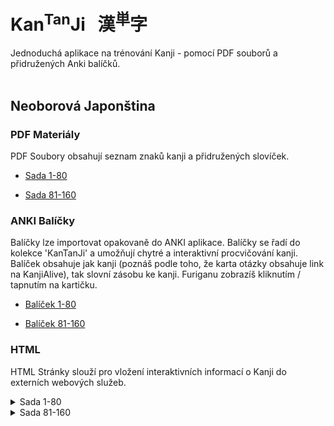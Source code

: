 
# Kan<sup>Tan</sup>Ji &nbsp; 漢<sup>単</sup>字
Jednoduchá aplikace na trénování Kanji - pomocí PDF souborů a přidružených Anki balíčků.
<br><br>

## Neoborová Japonština

### PDF Materiály
PDF Soubory obsahují seznam znaků kanji a přidružených slovíček.
 - <a href="static/1/1-80/1-80.pdf">Sada 1-80</a>

 - <a href="static/1/81-160/81-160.pdf">Sada 81-160</a>


### ANKI Balíčky
Balíčky lze importovat opakovaně do ANKI aplikace. Balíčky se řadí do kolekce 'KanTanJi' 
a umožňují chytré a interaktivní procvičování kanji. Balíček obsahuje jak kanji (poznáš podle
toho, že karta otázky obsahuje link na KanjiAlive), tak slovní zásobu ke kanji.
Furiganu zobrazíš kliknutím / tapnutím na kartičku.
 - <a href="static/1/1-80/1-80.apkg">Balíček 1-80</a>

 - <a href="static/1/81-160/81-160.apkg">Balíček 81-160</a>


### HTML
HTML Stránky slouží pro vložení interaktivních informací o Kanji do externích webových služeb.

<details>
  <summary>
  Sada 1-80
  </summary>
            
  - <a href="static/1/1-80/千.html">Kanji 千</a>

  - <a href="static/1/1-80/二.html">Kanji 二</a>

  - <a href="static/1/1-80/月.html">Kanji 月</a>

  - <a href="static/1/1-80/下.html">Kanji 下</a>

  - <a href="static/1/1-80/中.html">Kanji 中</a>

  - <a href="static/1/1-80/四.html">Kanji 四</a>

  - <a href="static/1/1-80/小.html">Kanji 小</a>

  - <a href="static/1/1-80/三.html">Kanji 三</a>

  - <a href="static/1/1-80/百.html">Kanji 百</a>

  - <a href="static/1/1-80/五.html">Kanji 五</a>

  - <a href="static/1/1-80/一.html">Kanji 一</a>

  - <a href="static/1/1-80/九.html">Kanji 九</a>

  - <a href="static/1/1-80/大.html">Kanji 大</a>

  - <a href="static/1/1-80/八.html">Kanji 八</a>

  - <a href="static/1/1-80/七.html">Kanji 七</a>

  - <a href="static/1/1-80/右.html">Kanji 右</a>

  - <a href="static/1/1-80/上.html">Kanji 上</a>

  - <a href="static/1/1-80/六.html">Kanji 六</a>

  - <a href="static/1/1-80/左.html">Kanji 左</a>

  - <a href="static/1/1-80/十.html">Kanji 十</a>
</details>

<details>
  <summary>
  Sada 81-160
  </summary>
            
  - <a href="static/1/81-160/工.html">Kanji 工</a>

  - <a href="static/1/81-160/考.html">Kanji 考</a>

  - <a href="static/1/81-160/肉.html">Kanji 肉</a>

  - <a href="static/1/81-160/元.html">Kanji 元</a>

  - <a href="static/1/81-160/魚.html">Kanji 魚</a>

  - <a href="static/1/81-160/鳴.html">Kanji 鳴</a>

  - <a href="static/1/81-160/図.html">Kanji 図</a>

  - <a href="static/1/81-160/算.html">Kanji 算</a>

  - <a href="static/1/81-160/羽.html">Kanji 羽</a>

  - <a href="static/1/81-160/知.html">Kanji 知</a>

  - <a href="static/1/81-160/馬.html">Kanji 馬</a>

  - <a href="static/1/81-160/麦.html">Kanji 麦</a>

  - <a href="static/1/81-160/思.html">Kanji 思</a>

  - <a href="static/1/81-160/色.html">Kanji 色</a>

  - <a href="static/1/81-160/鳥.html">Kanji 鳥</a>

  - <a href="static/1/81-160/晴.html">Kanji 晴</a>

  - <a href="static/1/81-160/牛.html">Kanji 牛</a>

  - <a href="static/1/81-160/食.html">Kanji 食</a>

  - <a href="static/1/81-160/茶.html">Kanji 茶</a>

  - <a href="static/1/81-160/教.html">Kanji 教</a>

  - <a href="static/1/81-160/才.html">Kanji 才</a>

  - <a href="static/1/81-160/米.html">Kanji 米</a>

  - <a href="static/1/81-160/作.html">Kanji 作</a>

  - <a href="static/1/81-160/理.html">Kanji 理</a>
</details>
